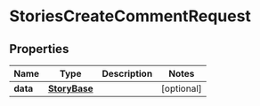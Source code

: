 

# StoriesCreateCommentRequest


## Properties

| Name | Type | Description | Notes |
|------------ | ------------- | ------------- | -------------|
|**data** | [**StoryBase**](StoryBase.md) |  |  [optional] |



